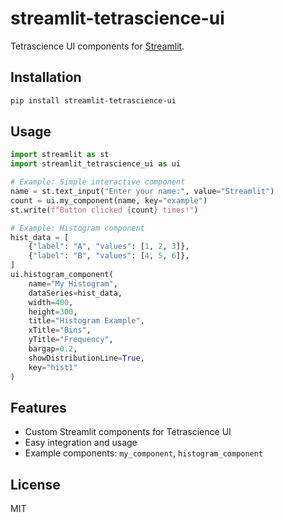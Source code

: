 # streamlit-tetrascience-ui

Tetrascience UI components for [Streamlit](https://streamlit.io/).

## Installation

```bash
pip install streamlit-tetrascience-ui
```

## Usage

```python
import streamlit as st
import streamlit_tetrascience_ui as ui

# Example: Simple interactive component
name = st.text_input("Enter your name:", value="Streamlit")
count = ui.my_component(name, key="example")
st.write(f"Button clicked {count} times!")

# Example: Histogram component
hist_data = [
    {"label": "A", "values": [1, 2, 3]},
    {"label": "B", "values": [4, 5, 6]},
]
ui.histogram_component(
    name="My Histogram",
    dataSeries=hist_data,
    width=400,
    height=300,
    title="Histogram Example",
    xTitle="Bins",
    yTitle="Frequency",
    bargap=0.2,
    showDistributionLine=True,
    key="hist1"
)
```

## Features

- Custom Streamlit components for Tetrascience UI
- Easy integration and usage
- Example components: `my_component`, `histogram_component`

## License

MIT
